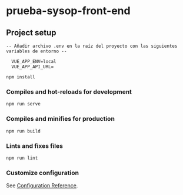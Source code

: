 # prueba-sysop-front-end

## Project setup
```
-- Añadir archivo .env en la raíz del proyecto con las siguientes variables de entorno --

  VUE_APP_ENV=local
  VUE_APP_API_URL=

npm install
```

### Compiles and hot-reloads for development
```
npm run serve
```

### Compiles and minifies for production
```
npm run build
```

### Lints and fixes files
```
npm run lint
```

### Customize configuration
See [Configuration Reference](https://cli.vuejs.org/config/).
